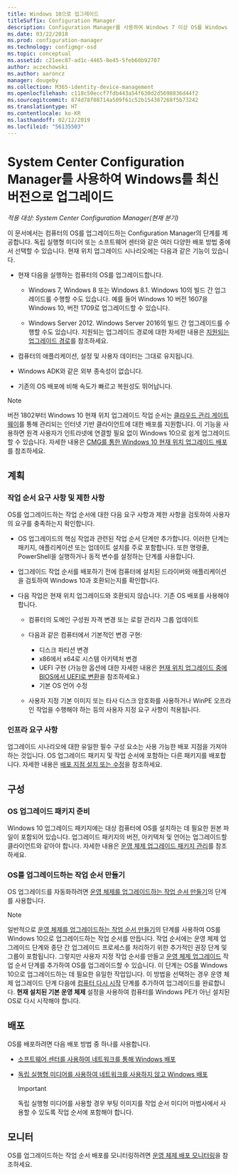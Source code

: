 ```yaml
---
title: Windows 10으로 업그레이드
titleSuffix: Configuration Manager
description: Configuration Manager를 사용하여 Windows 7 이상 OS를 Windows 10으로 업그레이드하는 방법을 알아봅니다.
ms.date: 03/22/2018
ms.prod: configuration-manager
ms.technology: configmgr-osd
ms.topic: conceptual
ms.assetid: c21eec87-ad1c-4465-8e45-5feb60b92707
author: aczechowski
ms.author: aaroncz
manager: dougeby
ms.collection: M365-identity-device-management
ms.openlocfilehash: c118c50eccf7fdb443a54f630d2d5698836d44f2
ms.sourcegitcommit: 874d78f08714a509f61c52b154387268f5b73242
ms.translationtype: HT
ms.contentlocale: ko-KR
ms.lasthandoff: 02/12/2019
ms.locfileid: "56135503"
---
```

# <a name="upgrade-windows-to-the-latest-version-with-system-center-configuration-manager"></a>System Center Configuration Manager를 사용하여 Windows를 최신 버전으로 업그레이드

*적용 대상: System Center Configuration Manager(현재 분기)*

이 문서에서는 컴퓨터의 OS를 업그레이드하는 Configuration Manager의 단계를 제공합니다. 독립 실행형 미디어 또는 소프트웨어 센터와 같은 여러 다양한 배포 방법 중에서 선택할 수 있습니다. 현재 위치 업그레이드 시나리오에는 다음과 같은 기능이 있습니다.  

-   현재 다음을 실행하는 컴퓨터의 OS를 업그레이드합니다.
    - Windows 7, Windows 8 또는 Windows 8.1. Windows 10의 빌드 간 업그레이드를 수행할 수도 있습니다. 예를 들어 Windows 10 버전 1607을 Windows 10, 버전 1709로 업그레이드할 수 있습니다.  
    
    - Windows Server 2012. Windows Server 2016의 빌드 간 업그레이드를 수행할 수도 있습니다. 지원되는 업그레이드 경로에 대한 자세한 내용은 [지원되는 업그레이드 경로](https://docs.microsoft.com/windows-server/get-started/supported-upgrade-paths#upgrading-previous-retail-versions-of-windows-server-to-windows-server-2016)를 참조하세요.    

-   컴퓨터의 애플리케이션, 설정 및 사용자 데이터는 그대로 유지됩니다.  

-   Windows ADK와 같은 외부 종속성이 없습니다.  

-   기존의 OS 배포에 비해 속도가 빠르고 복원성도 뛰어납니다.  


> [!Note]  
> 버전 1802부터 Windows 10 현재 위치 업그레이드 작업 순서는 [클라우드 관리 게이트웨이](/sccm/core/clients/manage/plan-cloud-management-gateway)를 통해 관리되는 인터넷 기반 클라이언트에 대한 배포를 지원합니다. 이 기능을 사용하면 원격 사용자가 인트라넷에 연결할 필요 없이 Windows 10으로 쉽게 업그레이드할 수 있습니다. 자세한 내용은 [CMG를 통한 Windows 10 현재 위치 업그레이드 배포](/sccm/osd/deploy-use/manage-task-sequences-to-automate-tasks#deploy-windows-10-in-place-upgrade-via-cmg)를 참조하세요. <!-- 1357149 -->



##  <a name="BKMK_Plan"></a> 계획  

### <a name="task-sequence-requirements-and-limitations"></a>작업 순서 요구 사항 및 제한 사항

OS를 업그레이드하는 작업 순서에 대한 다음 요구 사항과 제한 사항을 검토하여 사용자의 요구를 충족하는지 확인합니다.  

- OS 업그레이드의 핵심 작업과 관련된 작업 순서 단계만 추가합니다. 이러한 단계는 패키지, 애플리케이션 또는 업데이트 설치를 주로 포함합니다. 또한 명령줄, PowerShell을 실행하거나 동적 변수를 설정하는 단계를 사용합니다.  

- 업그레이드 작업 순서를 배포하기 전에 컴퓨터에 설치된 드라이버와 애플리케이션을 검토하여 Windows 10과 호환되는지를 확인합니다.  

- 다음 작업은 현재 위치 업그레이드와 호환되지 않습니다. 기존 OS 배포를 사용해야 합니다.  

  - 컴퓨터의 도메인 구성원 자격 변경 또는 로컬 관리자 그룹 업데이트  

  - 다음과 같은 컴퓨터에서 기본적인 변경 구현: 
    - 디스크 파티션 변경
    - x86에서 x64로 시스템 아키텍처 변경
    - UEFI 구현 (가능한 옵션에 대한 자세한 내용은 [현재 위치 업그레이드 중에 BIOS에서 UEFI로 변환](/sccm/osd/deploy-use/task-sequence-steps-to-manage-bios-to-uefi-conversion#convert-from-bios-to-uefi-during-an-in-place-upgrade)을 참조하세요.)
    - 기본 OS 언어 수정  

  - 사용자 지정 기본 이미지 또는 타사 디스크 암호화를 사용하거나 WinPE 오프라인 작업을 수행해야 하는 등의 사용자 지정 요구 사항이 적용됩니다.  

### <a name="infrastructure-requirements"></a>인프라 요구 사항  

업그레이드 시나리오에 대한 유일한 필수 구성 요소는 사용 가능한 배포 지점을 가져야 하는 것입니다. OS 업그레이드 패키지 및 작업 순서에 포함하는 다른 패키지를 배포합니다. 자세한 내용은 [배포 지점 설치 또는 수정](../../core/servers/deploy/configure/install-and-configure-distribution-points.md)을 참조하세요.



##  <a name="BKMK_Configure"></a> 구성  

### <a name="prepare-the-os-upgrade-package"></a>OS 업그레이드 패키지 준비  

  Windows 10 업그레이드 패키지에는 대상 컴퓨터에 OS를 설치하는 데 필요한 원본 파일이 포함되어 있습니다. 업그레이드 패키지의 버전, 아키텍처 및 언어는 업그레이드할 클라이언트와 같아야 합니다. 자세한 내용은 [운영 체제 업그레이드 패키지 관리](../get-started/manage-operating-system-upgrade-packages.md)를 참조하세요.  


### <a name="create-a-task-sequence-to-upgrade-the-os"></a>OS를 업그레이드하는 작업 순서 만들기  

  OS 업그레이드를 자동화하려면 [운영 체제를 업그레이드하는 작업 순서 만들기](create-a-task-sequence-to-upgrade-an-operating-system.md)의 단계를 사용합니다.  

   > [!NOTE]  
   > 일반적으로 [운영 체제를 업그레이드하는 작업 순서 만들기](create-a-task-sequence-to-upgrade-an-operating-system.md)의 단계를 사용하여 OS를 Windows 10으로 업그레이드하는 작업 순서를 만듭니다. 작업 순서에는 운영 체제 업그레이드 단계와 종단 간 업그레이드 프로세스를 처리하기 위한 추가적인 권장 단계 및 그룹이 포함됩니다. 그렇지만 사용자 지정 작업 순서를 만들고 [운영 체제 업그레이드](../understand/task-sequence-steps.md#BKMK_UpgradeOS) 작업 순서 단계를 추가하여 OS를 업그레이드할 수 있습니다. 이 단계는 OS를 Windows 10으로 업그레이드하는 데 필요한 유일한 작업입니다. 이 방법을 선택하는 경우 운영 체제 업그레이드 단계 다음에 [컴퓨터 다시 시작](../understand/task-sequence-steps.md#BKMK_RestartComputer) 단계를 추가하여 업그레이드를 완료합니다. **현재 설치된 기본 운영 체제** 설정을 사용하여 컴퓨터를 Windows PE가 아닌 설치된 OS로 다시 시작해야 합니다.  



##  <a name="BKMK_Deploy"></a> 배포  

OS를 배포하려면 다음 배포 방법 중 하나를 사용합니다.  

  -   [소프트웨어 센터를 사용하여 네트워크를 통해 Windows 배포](use-software-center-to-deploy-windows-over-the-network.md)  

  -   [독립 실행형 미디어를 사용하여 네트워크를 사용하지 않고 Windows 배포](use-stand-alone-media-to-deploy-windows-without-using-the-network.md)  

      > [!IMPORTANT]  
      > 독립 실행형 미디어를 사용할 경우 부팅 이미지를 작업 순서 미디어 마법사에서 사용할 수 있도록 작업 순서에 포함해야 합니다.




## <a name="monitor"></a>모니터  

OS를 업그레이드하는 작업 순서 배포를 모니터링하려면 [운영 체제 배포 모니터링](monitor-operating-system-deployments.md)을 참조하세요.  
